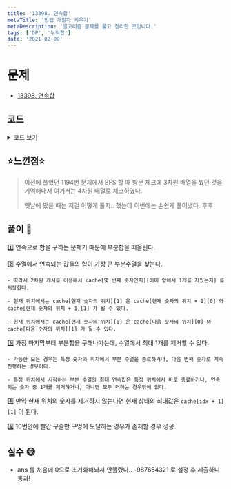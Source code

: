 ```yaml
---
title: '13398. 연속합'
metaTitle: '만렙 개발자 키우기'
metaDescription: '알고리즘 문제를 풀고 정리한 곳입니다.'
tags: ['DP', '누적합']
date: '2021-02-09'
---
```


# 문제

- [13398. 연속합](https://www.acmicpc.net/problem/13398)

## 코드

<details><summary> 코드 보기 </summary>

```java
import java.io.BufferedReader;
import java.io.IOException;
import java.io.InputStreamReader;
import java.util.Arrays;
import java.util.StringTokenizer;

public class Q13398 {
    static int n, arr[], cache[][], pSum[];
    public static void main(String[] args) throws IOException {
        init();
        solution();
    }
    static void solution() {
        cache[n-1][0] = cache[n-1][1] = arr[n-1];
        for (int i = n-2; i >= 0; --i) {
            int stop = arr[i], proceed = arr[i] + cache[i + 1][0];
            cache[i][0] = Math.max(stop, proceed);
            proceed = Math.max(cache[i + 1][0], arr[i] + cache[i + 1][1]);
            cache[i][1] = Math.max(stop, proceed);
        }
        int ans = -987654321;
        for (int i = 0; i < n; i++) {
            int max = Math.max(cache[i][0], cache[i][1]);
            ans = Math.max(ans, max);
        }
        System.out.println(ans);
    }

    static void init() throws IOException {
        BufferedReader br = new BufferedReader(new InputStreamReader(System.in));
        n = Integer.parseInt(br.readLine());
        arr = new int[n]; cache = new int[n][2];
        StringTokenizer st = new StringTokenizer(br.readLine());
        for (int i = 0; i < n; i++) {
            arr[i] = Integer.parseInt(st.nextToken());
            Arrays.fill(cache[i], 0);
        }
    }
}
```

</details>

## ⭐️느낀점⭐️

> 이전에 풀었던 1194번 문제에서 BFS 할 때 방문 체크에 3차원 배열을 썼던 것을 기억해내서 여기서는 4차원 배열로 체크하였다.
>
> 옛날에 봤을 때는 저걸 어떻게 풀지.. 했는데 이번에는 손쉽게 풀어냈다. 후후

## 풀이 📣

1️⃣ 연속으로 합을 구하는 문제기 때문에 부분합을 떠올린다.

2️⃣ 수열에서 연속되는 값들의 합이 가장 큰 부분수열을 찾는다.

    - 따라서 2차원 캐시를 이용해서 cache[몇 번째 숫자인지][이미 앞에서 1개를 지웠는지] 를 저장한다.

    - 현재 위치에서는 cache[현재 숫자의 위치][1] 은 cache[현재 숫자의 위치 + 1][0] 와 cache[현재 숫자의 위치 + 1][1] 가 될 수 있다.

    - 현재 위치에서는 cache[현재 숫자의 위치][0] 은 cache[다음 숫자의 위치][0] 와 cache[다음 숫자의 위치][1] 가 될 수 있다.

3️⃣ 가장 마지막부터 부분합을 구해나가는데, 수열에서 최대 1개를 제거할 수 있다.

    - 가능한 모든 경우는 특정 숫자의 위치에서 부분 수열을 종료하거나, 다음 번째 숫자로 계속 진행하는 경우이다.

    - 특정 위치에서 시작하는 부분 수열의 최대 연속합은 특정 위치에서 바로 종료하거나, 연속되는 숫자 중 1개를 제거하거나, 아니면 모두 더하는 경우밖에 없다.

4️⃣ 만약 현재 위치의 숫자를 제거하지 않는다면 현재 상태의 최대값은 `cache[idx + 1][1]` 이 된다.

5️⃣ 10번안에 빨간 구슬만 구멍에 도달하는 경우가 존재할 경우 성공.

## 실수 😅

- ans 를 처음에 0으로 초기화해놔서 안풀렸다.. -987654321 로 설정 후 제출하니 통과!
